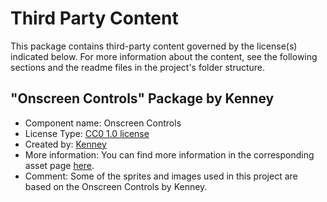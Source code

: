 # Third Party Content

This package contains third-party content governed by the license(s) indicated below. For more information about the content, see the following sections and the readme files in the project's folder structure.

## "Onscreen Controls" Package by Kenney

- Component name: Onscreen Controls
- License Type: [CC0 1.0 license](https://creativecommons.org/publicdomain/zero/1.0/)
- Created by: [Kenney](https://kenney.nl/)
- More information: You can find more information in the corresponding asset page [here](https://kenney.nl/assets/onscreen-controls).
- Comment: Some of the sprites and images used in this project are based on the Onscreen Controls by Kenney.
